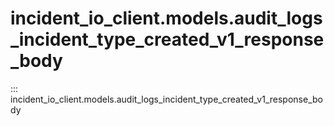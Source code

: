 # incident_io_client.models.audit_logs_incident_type_created_v1_response_body

::: incident_io_client.models.audit_logs_incident_type_created_v1_response_body
